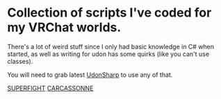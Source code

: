 # Collection of scripts I've coded for my VRChat worlds.

There's a lot of weird stuff since I only had basic knowledge in C# when started, as well as writing for udon has some quirks (like you can't use classes).

You will need to grab latest [UdonSharp](http://github.com/MerlinVR/UdonSharp/releases/latest) to use any of that.

[SUPERFIGHT](https://vrchat.com/home/world/wrld_21d7cc7a-75df-4752-8199-2bfd678a9a7c)
[CARCASSONNE](https://vrchat.com/home/world/wrld_72fec55c-75a6-4f07-ad9e-b2d02531de8a)
